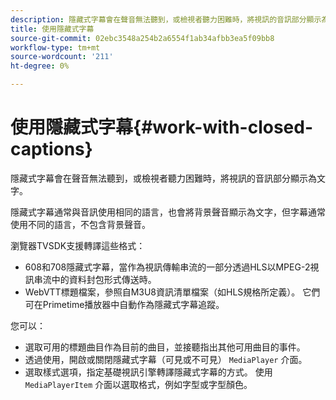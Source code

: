 ```yaml
---
description: 隱藏式字幕會在聲音無法聽到，或檢視者聽力困難時，將視訊的音訊部分顯示為文字。
title: 使用隱藏式字幕
source-git-commit: 02ebc3548a254b2a6554f1ab34afbb3ea5f09bb8
workflow-type: tm+mt
source-wordcount: '211'
ht-degree: 0%

---
```


# 使用隱藏式字幕{#work-with-closed-captions}

隱藏式字幕會在聲音無法聽到，或檢視者聽力困難時，將視訊的音訊部分顯示為文字。

隱藏式字幕通常與音訊使用相同的語言，也會將背景聲音顯示為文字，但字幕通常使用不同的語言，不包含背景聲音。

瀏覽器TVSDK支援轉譯這些格式：

* 608和708隱藏式字幕，當作為視訊傳輸串流的一部分透過HLS以MPEG-2視訊串流中的資料封包形式傳送時。
* WebVTT標題檔案，參照自M3U8資訊清單檔案（如HLS規格所定義）。 它們可在Primetime播放器中自動作為隱藏式字幕追蹤。

您可以：

* 選取可用的標題曲目作為目前的曲目，並接聽指出其他可用曲目的事件。
* 透過使用，開啟或關閉隱藏式字幕（可見或不可見） `MediaPlayer` 介面。
* 選取樣式選項，指定基礎視訊引擎轉譯隱藏式字幕的方式。 使用 `MediaPlayerItem` 介面以選取格式，例如字型或字型顏色。
